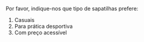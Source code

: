 Por favor, indique-nos que tipo de sapatilhas prefere:
1. Casuais
2. Para prática desportiva
3. Com preço acessível